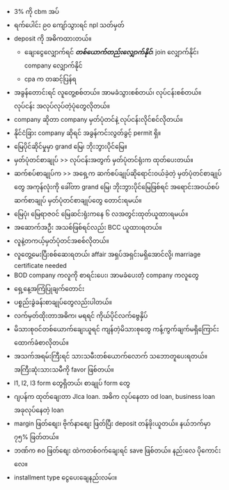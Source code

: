  - 3% ကို cbm အပ်
 - ရက်ပေါင်း ၉၀ ကျော်သွားရင် npl သတ်မှတ်
 -  deposit ကို အဓိကထားတယ်။ 
	 - ချေးငွေလျှောက်ရင် ***တစ်ယောက်တည်းလျှောက်နိုင်***၊ join လျှောက်နိုင်၊ company လျှောက်နိုင်
	 - cpa က တဆင့်ပြန်ရ 
- အခွန်တောင်းရင် လူတွေ့စစ်တယ်။ အာမခံသွားစစ်တယ်၊ လုပ်ငန်းစစ်တယ်။ လုပ်ငန်း အလုပ်လုပ်တဲ့ပုံတွေလိုတယ်။
- company ဆိုတာ company မှတ်ပုံတင်နဲ့ လုပ်ငန်းလိုင်စင်လိုတယ်။ 
- နိုင်ငံခြား company ဆိုရင် အခွန်ကင်းလွတ်ခွင့် permit ရှိ။ 
- မြေပိုင်ဆိုင်မှုမှာ grand မြေ၊ ဘိုးဘွားပိုင်မြေ။ 
- မှတ်ပုံတင်စာချုပ် >> လုပ်ငန်းအတွက် မှတ်ပုံတင်ရုံးက ထုတ်ပေးတယ်။ 
- ဆက်စပ်စာချုပ်က >> အရှေ့က ဆက်စပ်ချုပ်ဆိုရောင်းဝယ်ခဲ့တဲ့ မှတ်ပုံတင်စာချုပ်တွေ အကုန်လုံးကို ခေါ်တာ grand မြေ၊ ဘိုးဘွားပိုင်မြေဖြစ်ရင် အရောင်းအဝယ်စပ်ဆက်စာချုပ် မှတ်ပုံတင်စာချုပ်တွေ တောင်းရမယ်။
- မြေပုံ၊ မြေရာဇဝင် မြေဆင်းရုံးကနေ ၆ လအတွင်းထုတ်ယူထားရမယ်။ 
- အဆောက်အဦး အသစ်ဖြစ်ရင်လည်း BCC ယူထားရတယ်။ 
- လူနဲ့တကယ့်မှတ်ပုံတင်အစစ်လိုတယ်။                 
- လူတွေ့မေးပြီးစစ်ဆေးရတယ်၊ affair အရှပ်အရှင်းမရှိအောင်လို့၊ marriage certificate needed
- BOD company ကလူကို စာရင်းပေး၊ အာမခံပေးတဲံ့ company ကလူတွေ
- ရှေ့နေ့အကြံပြုချက်တောင်း
- ပစ္စည်းခွဲခန်းစာချုပ်တွေလည်းပါတယ်။ 
- လက်မှတ်ထိုးတာအဓိက၊ မရရင် ကိုယ်ပိုင်လက်ဗွေနှိပ်
- မိသားစုဝင်တစ်ယောက်ချေးယူရင် ကျန်တဲ့မိသားစုတွေ ကန့်ကွက်ချက်မရှိကြောင်းထောက်ခံစာလိုတယ်။ 
- အသက်အရမ်းကြီးရင် သားသမီးတစ်ယောက်လောက် သဘောတူပေးရတယ်။ အကြီးဆုံးသားသမီကို favor ဖြစ်တယ်။ 
- l1, l2, l3 form တွေရှိတယ်၊ စာချုပ် form တွေ
- ဂျပန်က ထုတ်ချေးတာ JIca loan. အဓိက လုပ်နေတာ od loan, business loan အခုလုပ်နေတဲ့ loan
- margin ဖြတ်စျေး၊ ဗိုက်နာစျေး ဖြတ်ပြီး deposit တန်ဖိုးယူတယ်။ နယ်ဘက်မှာ ၇၅% ဖြတ်တယ်။ 
- ဘဏ်က ၈၀ ဖြတ်စျေး ထဲကတစ်ဝက်ချေးရင် save ဖြစ်တယ်။ နည်းလေ ပိုကောင်းလေ။ 
- installment type ငွေပေးချေနည်းလမ်း။ 